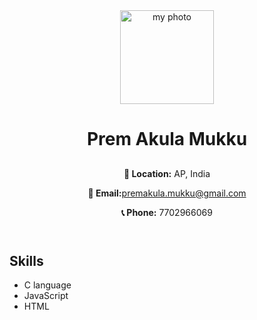 <!DOCTYPE html>
<html lang="en">
<head>
    <meta charset="UTF-8">
    <meta name="viewport" content="width=device-width, initial-scale=1.0">
    <title>Profile</title>
</head>
<body>
    <header>
        <img src ="profile.jpg" alt ="my photo" width="150" height="150">
        <h1>Prem Akula Mukku</h1>
        <h2></h2>
        <p><strong>📍 Location:</strong> AP, India</p>
        <p><strong>📩 Email:</strong><a href="mailto:anandakula227@gmail.com">premakula.mukku@gmail.com</a></p>
        <p><strong>📞 Phone:</strong> 7702966069</p>
    </header>
    <section>
        <h2>Skills</h2>
        <ul>
            <li>C language</li>
            <li>JavaScript</li>
            <li>HTML</li>
        </ul>
    </section>
</body>
</html>

